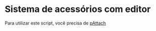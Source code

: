 # Sistema de acessórios com editor

Para utilizar este script, você precisa de [pAttach](https://github.com/Patrick2562/mtasa-pAttach)
